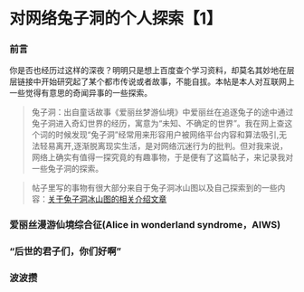 # 对网络兔子洞的个人探索【1】

### 前言

你是否也经历过这样的深夜？明明只是想上百度查个学习资料，却莫名其妙地在层层链接中开始研究起了某个都市传说或者故事，不能自拔。本帖是本人对互联网上一些觉得有意思的奇闻异事的一些探索。

> 兔子洞：出自童话故事《爱丽丝梦游仙境》中爱丽丝在追逐兔子的途中通过兔子洞进入奇幻世界的经历，寓意为“未知、不确定的世界”。我在网上查这个词的时候发现“兔子洞”经常用来形容用户被网络平台内容和算法吸引,无法轻易离开,逐渐脱离现实生活，是对网络沉迷行为的批判。但对我来说，网络上确实有值得一探究竟的有趣事物，于是便有了这篇帖子，来记录我对一些兔子洞的探索。

> 帖子里写的事物有很大部分来自于兔子洞冰山图以及自己探索到的一些内容：[关于兔子洞冰山图的相关介绍文章](https://mp.weixin.qq.com/s?__biz=MzU3Nzc1MzMzOA==&mid=2247790021&idx=1&sn=f833797637b4503b287878e7b4db4354&chksm=fc40ca8b8fdfab97750752d8557ca3b84392b09c751fb487e9600af396134480fab39a317cba#rd)

### 爱丽丝漫游仙境综合征(Alice in wonderland syndrome，AIWS)

### 

### “后世的君子们，你们好啊”

### 波波攒

###

